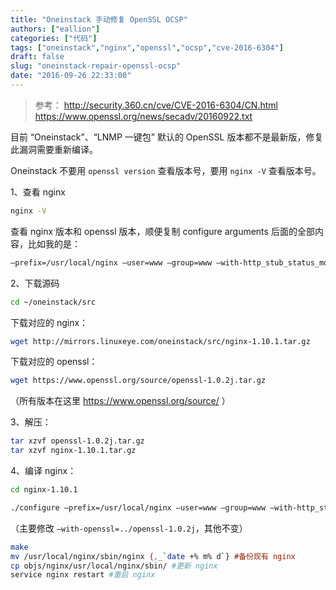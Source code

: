 ```yaml
---
title: "Oneinstack 手动修复 OpenSSL OCSP"
authors: ["eallion"]
categories: ["代码"]
tags: ["oneinstack","nginx","openssl","ocsp","cve-2016-6304"]
draft: false
slug: "oneinstack-repair-openssl-ocsp"
date: "2016-09-26 22:33:00"
---
```


> 参考：
> <http://security.360.cn/cve/CVE-2016-6304/CN.html>  
> <https://www.openssl.org/news/secadv/20160922.txt>

目前 “Oneinstack”、“LNMP 一键包” 默认的 OpenSSL 版本都不是最新版，修复此漏洞需要重新编译。

Oneinstack 不要用 `openssl version` 查看版本号，要用 `nginx -V` 查看版本号。

1、查看 nginx

```bash
nginx -V
```

查看 nginx 版本和 openssl 版本，顺便复制 configure arguments 后面的全部内容，比如我的是：

```bash
–prefix=/usr/local/nginx –user=www –group=www –with-http_stub_status_module –with-http_v2_module –with-http_ssl_module –with-ipv6 –with-http_gzip_static_module –with-http_realip_module –with-http_flv_module –with-openssl=../openssl-1.0.2h –with-pcre=../pcre-8.39 –with-pcre-jit –with-ld-opt=-ljemalloc
```

2、下载源码

```bash
cd ~/oneinstack/src
```

下载对应的 nginx：

```bash
wget http://mirrors.linuxeye.com/oneinstack/src/nginx-1.10.1.tar.gz
```

下载对应的 openssl：

```bash
wget https://www.openssl.org/source/openssl-1.0.2j.tar.gz 
```

（所有版本在这里 <a href="<<<https://www.openssl.org/source/>>>" target="_blank">https://www.openssl.org/source/</a> ）

3、解压：

```bash
tar xzvf openssl-1.0.2j.tar.gz
tar xzvf nginx-1.10.1.tar.gz
```

4、编译 nginx：

```bash
cd nginx-1.10.1
```

```bash
./configure –prefix=/usr/local/nginx –user=www –group=www –with-http_stub_status_module –with-http_v2_module –with-http_ssl_module –with-ipv6 –with-http_gzip_static_module –with-http_realip_module –with-http_flv_module –with-openssl=../openssl-1.0.2j –with-pcre=../pcre-8.39 –with-pcre-jit –with-ld-opt=-ljemalloc
```

（主要修改 `–with-openssl=../openssl-1.0.2j`，其他不变）

```bash
make
mv /usr/local/nginx/sbin/nginx {,_`date +% m% d`} #备份现有 nginx
cp objs/nginx/usr/local/nginx/sbin/ #更新 nginx
service nginx restart #重启 nginx
```
